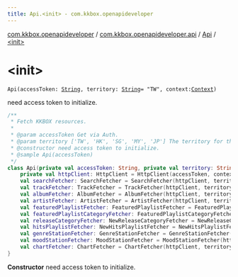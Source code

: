 ```yaml
---
title: Api.<init> - com.kkbox.openapideveloper
---
```


[com.kkbox.openapideveloper](../../index.html) / [com.kkbox.openapideveloper.api](../index.html) / [Api](index.html) / [&lt;init&gt;](.)

# &lt;init&gt;

`Api(accessToken: `[`String`](https://kotlinlang.org/api/latest/jvm/stdlib/kotlin/-string/index.html)`, territory: `[`String`](https://kotlinlang.org/api/latest/jvm/stdlib/kotlin/-string/index.html)` = "TW", context: `[`Context`](https://developer.android.com/reference/android/content/Context.html)`)`

need access token to initialize.

``` kotlin
/**
 * Fetch KKBOX resources.
 *
 * @param accessToken Get via Auth.
 * @param territory ['TW', 'HK', 'SG', 'MY', 'JP'] The territory for the fetcher.
 * @constructor need access token to initialize.
 * @sample Api(accessToken)
 */
class Api(private val accessToken: String, private val territory: String = "TW", context: Context) {
    private val httpClient: HttpClient = HttpClient(accessToken, context)
    val searchFetcher: SearchFetcher = SearchFetcher(httpClient, territory)
    val trackFetcher: TrackFetcher = TrackFetcher(httpClient, territory)
    val albumFetcher: AlbumFetcher = AlbumFetcher(httpClient, territory)
    val artistFetcher: ArtistFetcher = ArtistFetcher(httpClient, territory)
    val featuredPlaylistFetcher: FeaturedPlaylistFetcher = FeaturedPlaylistFetcher(httpClient, territory)
    val featuredPlaylistCategoryFetcher: FeaturedPlaylistCategoryFetcher = FeaturedPlaylistCategoryFetcher(httpClient, territory)
    val releaseCategoryFetcher: NewReleaseCategoryFetcher = NewReleaseCategoryFetcher(httpClient, territory)
    val hitsPlaylistFetcher: NewHitsPlaylistFetcher = NewHitsPlaylistFetcher(httpClient, territory)
    val genreStationFetcher: GenreStationFetcher = GenreStationFetcher(httpClient, territory)
    val moodStationFetcher: MoodStationFetcher = MoodStationFetcher(httpClient, territory)
    val chartFetcher: ChartFetcher = ChartFetcher(httpClient, territory)
}
```

**Constructor**
need access token to initialize.

